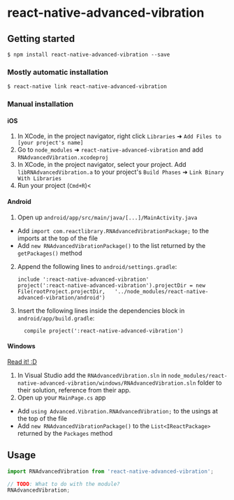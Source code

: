
# react-native-advanced-vibration

## Getting started

`$ npm install react-native-advanced-vibration --save`

### Mostly automatic installation

`$ react-native link react-native-advanced-vibration`

### Manual installation


#### iOS

1. In XCode, in the project navigator, right click `Libraries` ➜ `Add Files to [your project's name]`
2. Go to `node_modules` ➜ `react-native-advanced-vibration` and add `RNAdvancedVibration.xcodeproj`
3. In XCode, in the project navigator, select your project. Add `libRNAdvancedVibration.a` to your project's `Build Phases` ➜ `Link Binary With Libraries`
4. Run your project (`Cmd+R`)<

#### Android

1. Open up `android/app/src/main/java/[...]/MainActivity.java`
  - Add `import com.reactlibrary.RNAdvancedVibrationPackage;` to the imports at the top of the file
  - Add `new RNAdvancedVibrationPackage()` to the list returned by the `getPackages()` method
2. Append the following lines to `android/settings.gradle`:
  	```
  	include ':react-native-advanced-vibration'
  	project(':react-native-advanced-vibration').projectDir = new File(rootProject.projectDir, 	'../node_modules/react-native-advanced-vibration/android')
  	```
3. Insert the following lines inside the dependencies block in `android/app/build.gradle`:
  	```
      compile project(':react-native-advanced-vibration')
  	```

#### Windows
[Read it! :D](https://github.com/ReactWindows/react-native)

1. In Visual Studio add the `RNAdvancedVibration.sln` in `node_modules/react-native-advanced-vibration/windows/RNAdvancedVibration.sln` folder to their solution, reference from their app.
2. Open up your `MainPage.cs` app
  - Add `using Advanced.Vibration.RNAdvancedVibration;` to the usings at the top of the file
  - Add `new RNAdvancedVibrationPackage()` to the `List<IReactPackage>` returned by the `Packages` method


## Usage
```javascript
import RNAdvancedVibration from 'react-native-advanced-vibration';

// TODO: What to do with the module?
RNAdvancedVibration;
```
  